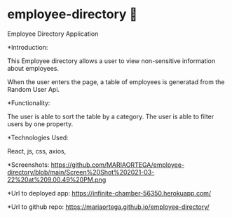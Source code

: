 # employee-directory 👤

Employee Directory Application

\*Introduction:

This Employee directory allows a user to view non-sensitive information about employees.

When the user enters the page, a table of employees is generatad from the Random User Api.

\*Functionality:

The user is able to sort the table by a category.
The user is able to filter users by one property.

\*Technologies Used:

React, js, css, axios,

\*Screenshots:
https://github.com/MARIAORTEGA/employee-directory/blob/main/Screen%20Shot%202021-03-22%20at%209.00.49%20PM.png

\*Url to deployed app:
https://infinite-chamber-56350.herokuapp.com/

\*Url to github repo:
https://mariaortega.github.io/employee-directory/
